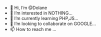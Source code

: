 - 👋 Hi, I’m @Dolane
- 👀 I’m interested in NOTHING...
- 🌱 I’m currently learning PHP,JS...
- 💞️ I’m looking to collaborate on GOOGLE...
- 📫 How to reach me ...

<!---
Dolane/Dolane is a ✨ special ✨ repository because its `README.md` (this file) appears on your GitHub profile.
You can click the Preview link to take a look at your changes.
--->
